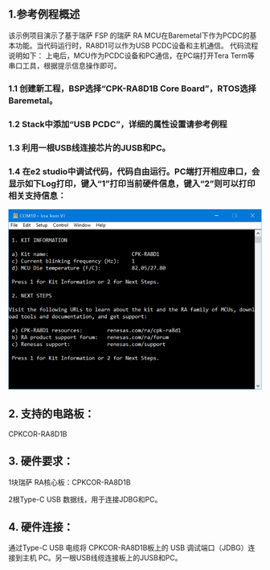 ## 1.参考例程概述
该示例项目演示了基于瑞萨 FSP 的瑞萨 RA MCU在Baremetal下作为PCDC的基本功能。当代码运行时，RA8D1可以作为USB PCDC设备和主机通信。
代码流程说明如下：
上电后，MCU作为PCDC设备和PC通信，在PC端打开Tera Term等串口工具，根据提示信息操作即可。

### 1.1 创建新工程，BSP选择“CPK-RA8D1B Core Board”，RTOS选择Baremetal。
### 1.2 Stack中添加“USB PCDC”，详细的属性设置请参考例程
### 1.3 利用一根USB线连接芯片的JUSB和PC。
### 1.4 在e2 studio中调试代码，代码自由运行。PC端打开相应串口，会显示如下Log打印，键入“1”打印当前硬件信息，键入“2”则可以打印相关支持信息：
![alt text](images/Picture1-1.png)

## 2. 支持的电路板：
CPKCOR-RA8D1B

## 3. 硬件要求：
1块瑞萨 RA核心板：CPKCOR-RA8D1B

2根Type-C USB 数据线，用于连接JDBG和PC。

## 4. 硬件连接：
通过Type-C USB 电缆将 CPKCOR-RA8D1B板上的 USB 调试端口（JDBG）连接到主机 PC。另一根USB线缆连接板上的JUSB和PC。